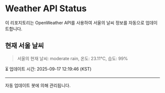 
# Weather API Status

이 리포지토리는 OpenWeather API를 사용하여 서울의 날씨 정보를 자동으로 업데이트합니다.

## 현재 서울 날씨
> 서울의 현재 날씨: moderate rain, 온도: 23.11°C, 습도: 99%

⏳ 업데이트 시간: 2025-09-17 12:19:46 (KST)

---
자동 업데이트 봇에 의해 관리됩니다.
